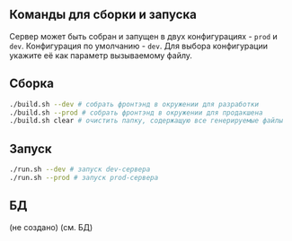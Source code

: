 ## Команды для сборки и запуска

Сервер может быть собран и запущен в двух конфигурациях - `prod` и `dev`.
Конфигурация по умолчанию - `dev`.
Для выбора конфигурации укажите её как параметр вызываемому файлу.

## Сборка

```bash
./build.sh --dev # собрать фронтэнд в окружении для разработки
./build.sh --prod # собрать фронтэнд в окружении для продакшена
./build.sh clear # очистить папку, содержащую все генерируемые файлы
```

## Запуск

```bash
./run.sh --dev # запуск dev-сервера
./run.sh --prod # запуск prod-сервера
```

## БД

(не создано)
(см. БД)
